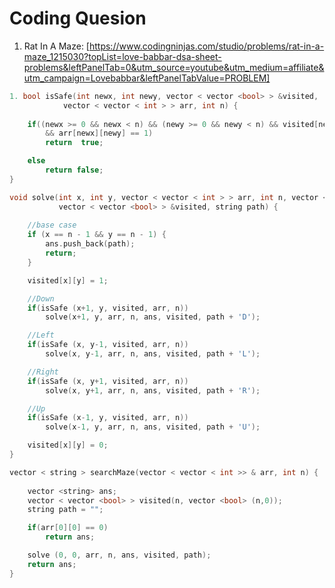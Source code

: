# Coding Quesion

1. Rat In A Maze: [https://www.codingninjas.com/studio/problems/rat-in-a-maze_1215030?topList=love-babbar-dsa-sheet-problems&leftPanelTab=0&utm_source=youtube&utm_medium=affiliate&utm_campaign=Lovebabbar&leftPanelTabValue=PROBLEM]

``` cpp
1. bool isSafe(int newx, int newy, vector < vector <bool> > &visited,
            vector < vector < int > > arr, int n) {
    
    if((newx >= 0 && newx < n) && (newy >= 0 && newy < n) && visited[newx][newy] != 1
        && arr[newx][newy] == 1)
        return  true;

    else
        return false;
}

void solve(int x, int y, vector < vector < int > > arr, int n, vector <string> &ans,
           vector < vector <bool> > &visited, string path) {
    
    //base case
    if (x == n - 1 && y == n - 1) {
        ans.push_back(path);
        return;
    }

    visited[x][y] = 1;

    //Down
    if(isSafe (x+1, y, visited, arr, n))
        solve(x+1, y, arr, n, ans, visited, path + 'D');

    //Left
    if(isSafe (x, y-1, visited, arr, n))
        solve(x, y-1, arr, n, ans, visited, path + 'L');

    //Right
    if(isSafe (x, y+1, visited, arr, n))
        solve(x, y+1, arr, n, ans, visited, path + 'R');

    //Up
    if(isSafe (x-1, y, visited, arr, n))
        solve(x-1, y, arr, n, ans, visited, path + 'U');

    visited[x][y] = 0;
}

vector < string > searchMaze(vector < vector < int >> & arr, int n) {
   
    vector <string> ans;
    vector < vector <bool> > visited(n, vector <bool> (n,0));
    string path = "";

    if(arr[0][0] == 0)
        return ans;

    solve (0, 0, arr, n, ans, visited, path);
    return ans;
}
```
